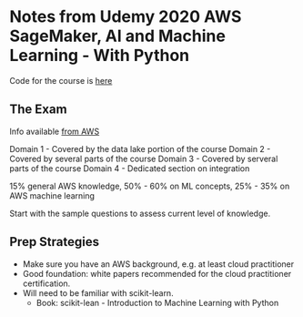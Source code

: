 # Notes from Udemy 2020 AWS SageMaker, AI and Machine Learning - With Python

Code for the course is [here](https://github.com/ChandraLingam/AmazonSageMakerCourse)

## The Exam

Info available [from AWS](https://d1.awsstatic.com/training-and-certification/docs-ml/AWS%20Certified%20Machine%20Learning%20-%20Specialty_Exam%20Guide%20(1).pdf)

Domain 1 - Covered by the data lake portion of the course
Domain 2 - Covered by several parts of the course
Domain 3 - Covered by serveral parts of the course
Domain 4 - Dedicated section on integration

15% general AWS knowledge, 50% - 60% on ML concepts, 25% - 35% on AWS machine learning

Start with the sample questions to assess current level of knowledge.

## Prep Strategies

* Make sure you have an AWS background, e.g. at least cloud practitioner
* Good foundation: white papers recommended for the cloud practitioner certification.
* Will need to be familiar with scikit-learn.
    * Book: scikit-lean - Introduction to Machine Learning with Python